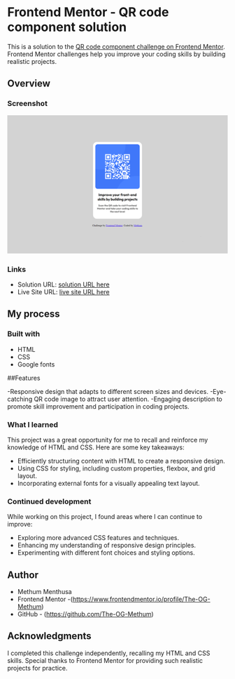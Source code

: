 # Frontend Mentor - QR code component solution

This is a solution to the [QR code component challenge on Frontend Mentor](https://www.frontendmentor.io/challenges/qr-code-component-iux_sIO_H). Frontend Mentor challenges help you improve your coding skills by building realistic projects.

## Overview

### Screenshot

![Screenshot of the QR code component solution](./screenshot.png)



### Links

- Solution URL: [solution URL here](https://www.frontendmentor.io/solutions/qr-code-component-OErwuTai_t)
- Live Site URL: [live site URL here](https://the-qr-code-project.netlify.app/)

## My process


### Built with

- HTML
- CSS
- Google fonts

##Features

-Responsive design that adapts to different screen sizes and devices.
-Eye-catching QR code image to attract user attention.
-Engaging description to promote skill improvement and participation in coding projects.


### What I learned

This project was a great opportunity for me to recall and reinforce my knowledge of HTML and CSS. Here are some key takeaways:

- Efficiently structuring content with HTML to create a responsive design.
- Using CSS for styling, including custom properties, flexbox, and grid layout.
- Incorporating external fonts for a visually appealing text layout.

### Continued development

While working on this project, I found areas where I can continue to improve:

- Exploring more advanced CSS features and techniques.
- Enhancing my understanding of responsive design principles.
- Experimenting with different font choices and styling options.

## Author

- Methum Menthusa
- Frontend Mentor -(https://www.frontendmentor.io/profile/The-OG-Methum)
- GitHub - (https://github.com/The-OG-Methum)

## Acknowledgments

I completed this challenge independently, recalling my HTML and CSS skills. Special thanks to Frontend Mentor for providing such realistic projects for practice.
